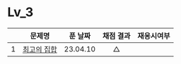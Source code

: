 # Lv_3

|     | 문제명                      | 푼 날짜  | 채점 결과 | 재응시여부 |
| :-: | --------------------------- | :------: | :-------: | :--------: |
|  1  | [최고의 집합](./bestSet.js) | 23.04.10 |     △     |
